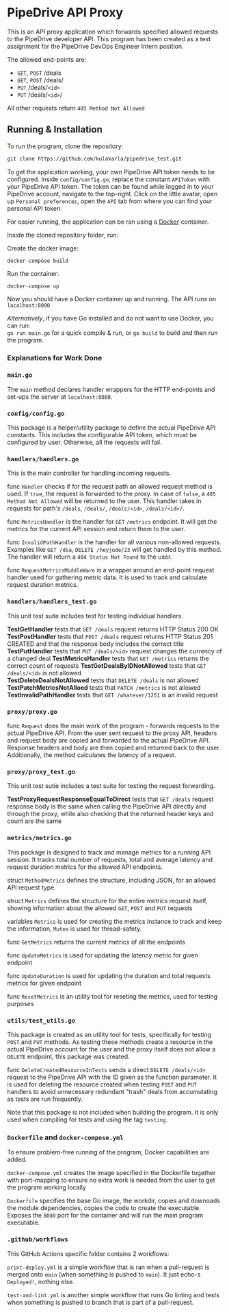 # PipeDrive API Proxy

This is an API proxy application which forwards specified allowed requests to the PipeDrive developer API. This program has been created as a test assignment for the PipeDrive DevOps Engineer Intern position.

The allowed end-points are:
- `GET`, `POST` /deals
- `GET`, `POST` /deals/
- `PUT` /deals/`<id>`
- `PUT` /deals/`<id>`/

All other requests return `405 Method Not Allowed`

## Running & Installation

To run the program, clone the repository:

```sh
git clone https://github.com/kulakarla/pipedrive_test.git
```
To get the application working, your own PipeDrive API token needs to be configured. Inside `config/config.go`, replace the constant `APIToken` with your PipeDrive API token. The token can be found while logged in to your PipeDrive account, navigate to the top-right. Click on the little avatar, open up `Personal preferences`, open the `API` tab from where you can find your personal API token.

For easier running, the application can be ran using a [Docker](https://www.docker.com/) container.

Inside the cloned repository folder, run:

Create the docker image:  
```
docker-compose build
```

Run the container:  
```
docker-compose up
```

Now you should have a Docker container up and running.
The API runs on `localhost:8080`

*Alternatively*, if you have Go installed and do not want to use Docker, you can run:  
`go run main.go` for a quick compile & run, or `go build` to build and then run the program.


### Explanations for Work Done

### `main.go`

The `main` method declares handler wrappers for the HTTP end-points and set-ups the server at `localhost:8080`.

### `config/config.go`

This package is a helper/utility package to define the actual PipeDrive API constants. This includes the configurable API token, which must be configured by user. Otherwise, all the requests will fail.

### `handlers/handlers.go`

This is the main controller for handling incoming requests. 

func `Handler` checks if for the request path an allowed request method is used. If `true`, the request is forwarded to the proxy. In case of `false`, a `405 Method Not Allowed` will be returned to the user. This handler takes in requests for path's `/deals`, `/deals/`, `/deals/<id>`, `/deals/<id>/`.

func `MetricsHandler` is the handler for `GET` `/metrics` endpoint. It will get the metrics for the current API session and return them to the user.

func `InvalidPathHandler` is the handler for all various non-allowed requests. Examples like `GET /dsa`, `DELETE /heyjude/23` will get handled by this method. The handler will return a `404 Status Not Found` to the user.

func `RequestMetricsMiddleWare` is a wrapper around an end-point request handler used for gathering metric data. It is used to track and calculate request duration metrics.

### `handlers/handlers_test.go`

This unit test suite includes test for testing individual handlers.

**TestGetHandler** tests that `GET /deals`  request returns HTTP Status 200 OK  
**TestPostHandler** tests that `POST /deals`  request returns HTTP Status 201 CREATED and that the response body includes the correct title  
**TestPutHandler** tests that `PUT /deals/<id>` request changes the currency of a changed deal
**TestMetricsHandler** tests that `GET /metrics` returns the correct count of requests
**TestGetDealsByIDNotAllowed** tests that `GET /deals/<id>` is not allowed  
**TestDeleteDealsNotAllowed** tests that `DELETE /deals` is not allowed  
**TestPatchMetricsNotAlloed** tests that `PATCH /metrics` is not allowed  
**TestInvalidPathHandler** tests that `GET /whatever/1251` is an invalid request  

### `proxy/proxy.go`

func `Request` does the main work of the program - forwards requests to the actual PipeDrive API. From the user sent request to the proxy API, headers and request body are copied and forwarded to the actual PipeDrive API. Response headers and body are then copied and returned back to the user. Additionally, the method calculates the latency of a request.

### `proxy/proxy_test.go`

This unit test sutie includes a test suite for testing the request forwarding.

**TestProxyRequestResponseEqualToDirect** tests that `GET /deals` request response body is the same when calling the PipeDrive API directly and through the proxy, while also checking that the returned header keys and count are the same

### `metrics/metrics.go`

This package is designed to track and manage metrics for a running API session. It tracks total number of requests, total and average latency and request duration metrics for the allowed API endpoints.

struct `MethodMetrics` defines the structure, including JSON, for an allowed API request type.

struct `Metrics` defines the structure for the entire metrics request itself, showing information about the allowed `GET`, `POST` and `PUT` requests

variables `Metrics` is used for creating the metrics instance to track and keep the information, `Mutex` is used for thread-safety.

func `GetMetrics` returns the current metrics of all the endpoints

func `UpdateMetrics` is used for updating the latency metric for given endpoint

func `UpdateDuration` is used for updating the duration and total requests metrics for given endpoint

func `ResetMetrics` is an utility tool for reseting the metrics, used for testing purposes

### `utils/test_utils.go`

This package is created as an utility tool for tests, specifically for testing `POST` and `PUT` methods. As testing these methods create a resource in the actual PipeDrive account for the user and the proxy itself does not allow a `DELETE` endpoint, this package was created.

func `DeleteCreatedResourceInTests` sends a direct `DELETE /deals/<id>` request to the PipeDrive API with the ID given as the function parameter. It is used for deleting the resource created when testing `POST` and `PUT` handlers to avoid unnecessary redundant "trash" deals from accumulating as tests are run frequently. 

Note that this package is not included when building the program. It is only used when compiling for tests and using the tag `testing`.

### `Dockerfile` and `docker-compose.yml`

To ensure problem-free running of the program, Docker capabilities are added.

`docker-compose.yml` creates the image specified in the Dockerfile together with port-mapping to ensure no extra work is needed from the user to get the program working locally

`Dockerfile` specifies the base Go image, the workdir, copies and downoads the module dependencies, copies the code to create the executable. Exposes the `8080` port for the container and will run the main program executable.

### `.github/workflows`

This GitHub Actions specific folder contains 2 workflows:

`print-deploy.yml` is a simple workflow that is ran when a pull-request is merged onto `main` (when something is pushed to `main`). It just echo-s `Deployed!`, nothing else.

`test-and-lint.yml` is another simple workflow that runs Go linting and tests when something is pushed to branch that is part of a pull-request.